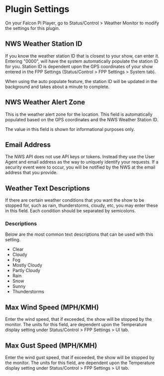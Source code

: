 # Plugin Settings

On your Falcon Pi Player, go to Status/Control > Weather Monitor to modify the settings for this plugin.

## NWS Weather Station ID

If you know the weather station ID that is closest to your show, can enter it. Entering "0000",
will have the system automatically populate the station ID for you. Station ID is dependent upon the
GPS coordinates of your show entered in the FPP Settings (Status/Control > FPP Settings > System tab).

When using the auto populate feature, the station ID will be updated in the background and takes about a
minute to complete.

## NWS Weather Alert Zone

This is the weather alert zone for the location. This field is automatically populated based on 
the GPS coordinates and the NWS Weather Station ID.

The value in this field is shown for informational purposes only.

## Email Address

The NWS API does not use API keys or tokens. Instead they use the User Agent and email address as the
way to uniquely identify your requests. If a security event were to occur, you will be notified by the NWS
at the email address that you provide.

## Weather Text Descriptions

If there are certain weather conditions that you want the show to be stopped for, such as
rain, thunderstorms, cloudy, etc, you may
enter these in this field. Each condition should be separated by semicolons.

### Descriptions

Below are the most common text descriptions that can be used with this setting.

* Clear
* Cloudy
* Fog
* Mostly Cloudy
* Partly Cloudy
* Rain
* Snow
* Sunny
* Thunderstorms

## Max Wind Speed (MPH/KMH)

Enter the wind speed, that if exceeded, the show will be stopped by the monitor. The units for this field,
are dependent upon the Temperature display setting under Status/Control > FPP Settings > UI tab.

## Max Gust Speed (MPH/KMH)

Enter the wind gust speed, that if exceeded, the show will be stopped by the monitor. The units for this field,
are dependent upon the Temperature display setting under Status/Control > FPP Settings > UI tab.

